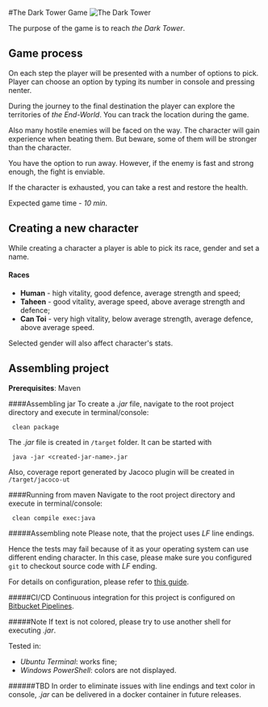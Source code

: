 #The Dark Tower Game
![The Dark Tower](https://3.bp.blogspot.com/-ULVtURDREV8/V8vq5WPSNfI/AAAAAAAAcHw/cGUKAZWIRzgzgTSSaRk0dAQbH6twybY1ACLcB/s1600/_the%2Bdark%2Btower.gif)

The purpose of the game is to reach _the Dark Tower_.

## Game process
On each step the player will be presented with a number of options to pick. Player can choose an option by typing its number in console and pressing nenter.

During the journey to the final destination the player can explore the territories of _the End-World_.
You can track the location during the game.

Also many hostile enemies will be faced on the way. The character will gain experience when beating them.
But beware, some of them will be stronger than the character. 
 
You have the option to run away. However, if the enemy is fast and strong enough, the fight is enviable.
 
If the character is exhausted, you can take a rest and restore the health. 
  
Expected game time - _10 min_.  
  
## Creating a new character
While creating a character a player is able to pick its race, gender and set a name. 

#### Races
- **Human** - high vitality, good defence, average strength and speed; 
- **Taheen** - good vitality, average speed, above average strength and defence;
- **Can Toi** - very high vitality, below average strength, average defence, above average speed.
 
Selected gender will also affect character's stats.

## Assembling project

**Prerequisites**: Maven

####Assembling jar
To create a _.jar_ file, navigate to the root project directory and execute in terminal/console:

     clean package
     
The _.jar_ file is created in `/target` folder. It can be started with

     java -jar <created-jar-name>.jar
     
Also, coverage report generated by Jacoco plugin will be created in `/target/jacoco-ut`

####Running from maven
Navigate to the root project directory and execute in terminal/console:

     clean compile exec:java
              
#####Assembling note
Please note, that the project uses _LF_ line endings.

Hence the tests may fail because of it as your operating system can use different ending character.
In this case, please make sure you configured `git` to checkout source code with _LF_ ending.
   
For details on configuration, please refer to [this guide](https://help.github.com/articles/dealing-with-line-endings/#platform-windows).

#####CI/CD
Continuous integration for this project is configured on [Bitbucket Pipelines](https://bitbucket.org/anton4j/dark-tower-game/addon/pipelines/home#!/).

#####Note
If text is not colored, please try to use another shell for executing _.jar_.

Tested in:
- _Ubuntu Terminal_: works fine;
- _Windows PowerShell_: colors are not displayed.

######TBD
In order to eliminate issues with line endings and text color in console, _.jar_ can be delivered in a docker container in future releases.